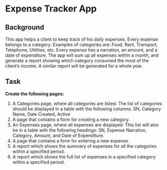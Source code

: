 # Expense Tracker App

## Background
This app helps a client to keep track of his daily expenses. Every expense belongs to a category. Examples of categories are: Food, Rent, Transport, Telephone, Utilities, etc. Every expense has a narration, an amount, and a date of expenditure. The app will sum up all expenses within a month, and generate a report showing which category consumed the most of the client’s income. A similar report will be generated for a whole year.

## Task
**Create the following pages:**
1. A Categories page, where all categories are listed. The list of categories should be displayed in a table with the following columns: SN, Category Name, Date Created, Active
2. A page that contains a form for creating a new category.
3. An Expenses page, where all expenses are displayed. This list will also be in a table with the following headings: SN, Expense Narration, Category, Amount, and Date of Expenditure.
4. A page that contains a form for entering a new expense.
5. A report which shows the summary of expenses for all the categories within a specified period.
6. A report which shows the full list of expenses in a specified category within a specified period.

